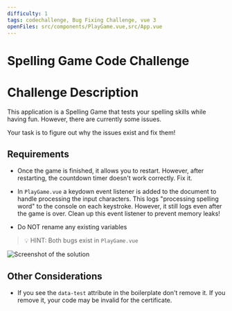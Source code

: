 ```yaml
---
difficulty: 1
tags: codechallenge, Bug Fixing Challenge, vue 3
openFiles: src/components/PlayGame.vue,src/App.vue
---
```


# Spelling Game Code Challenge

# Challenge Description

This application is a Spelling Game that tests your spelling skills while having fun. However, there are currently some issues.

Your task is to figure out why the issues exist and fix them!

## Requirements

- Once the game is finished, it allows you to restart. However, after restarting, the countdown timer doesn't work correctly. Fix it.

- In `PlayGame.vue` a keydown event listener is added to the document to handle processing the input characters. This logs "processing spelling word" to the console on each keystroke. However, it still logs even after the game is over. Clean up this event listener to prevent memory leaks!

- Do NOT rename any existing variables

> 💡 HINT: Both bugs exist in `PlayGame.vue`

![Screenshot of the solution](https://images.certificates.dev/spelling-game-screenshot.gif)

## Other Considerations

- If you see the `data-test` attribute in the boilerplate don't remove it. If you remove it, your code may be invalid for the certificate.
